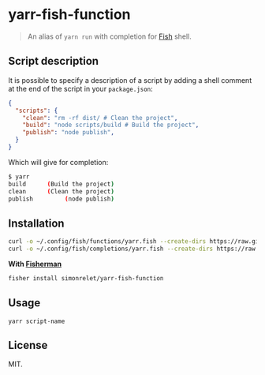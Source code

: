 # yarr-fish-function

> An alias of `yarn run` with completion for [Fish](http://fishshell.com/) shell.

## Script description

It is possible to specify a description of a script by adding a shell comment at
the end of the script in your `package.json`:
```json
{
  "scripts": {
    "clean": "rm -rf dist/ # Clean the project",
    "build": "node scripts/build # Build the project",
    "publish": "node publish",
  }
}
```

Which will give for completion:
```sh
$ yarr
build      (Build the project)
clean      (Clean the project)
publish         (node publish)
```

## Installation

```sh
curl -o ~/.config/fish/functions/yarr.fish --create-dirs https://raw.githubusercontent.com/simonrelet/yarr-fish-function/master/functions/yarr.fish
curl -o ~/.config/fish/completions/yarr.fish --create-dirs https://raw.githubusercontent.com/simonrelet/yarr-fish-function/master/completions/yarr.fish
```

**With [Fisherman](https://github.com/fisherman/fisherman)**

```sh
fisher install simonrelet/yarr-fish-function
```

## Usage

```
yarr script-name
```

## License

MIT.
